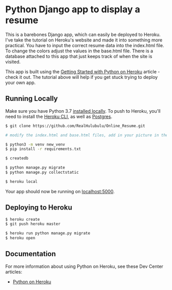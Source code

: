 # Python Django app to display a resume

This is a barebones Django app, which can easily be deployed to Heroku. I've take the tutorial on Heroku's website and made it into something more practical.
You have to input the correct resume data into the index.html file. To change the colors adjust the values in the base.html file. There is a database attached 
to this app that just keeps track of when the site is visited.

This app is built using the [Getting Started with Python on Heroku](https://devcenter.heroku.com/articles/getting-started-with-python) article - check it out. 
The tutorial above will help if you get stuck trying to deploy your own app.

## Running Locally

Make sure you have Python 3.7 [installed locally](http://install.python-guide.org). To push to Heroku, you'll need to install the [Heroku CLI](https://devcenter.heroku.com/articles/heroku-cli), as well as [Postgres](https://devcenter.heroku.com/articles/heroku-postgresql#local-setup).

```sh
$ git clone https://github.com/RealHulubulu/Online_Resume.git

# modify the index.html and base.html files, add in your picture in the static folder

$ python3 -m venv new_venv
$ pip install -r requirements.txt

$ createdb 

$ python manage.py migrate
$ python manage.py collectstatic

$ heroku local
```

Your app should now be running on [localhost:5000](http://localhost:5000/).

## Deploying to Heroku

```sh
$ heroku create
$ git push heroku master

$ heroku run python manage.py migrate
$ heroku open
```


## Documentation

For more information about using Python on Heroku, see these Dev Center articles:

- [Python on Heroku](https://devcenter.heroku.com/categories/python)
